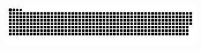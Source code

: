 ![Snake animation](https://github.com/ThaiNT960/ThaiNT960/blob/output/github-contribution-grid-snake.svg)



